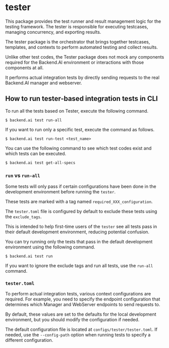 # tester

This package provides the test runner and result management logic for the testing framework. The tester is responsible for executing testcases, managing concurrency, and exporting results.

The tester package is the orchestrator that brings together testcases, templates, and contexts to perform automated testing and collect results.

Unlike other test codes, the Tester package does not mock any components required for the Backend.AI environment or interactions with those components at all.

It performs actual integration tests by directly sending requests to the real Backend.AI manager and webserver.

## How to run tester-based integration tests in CLI

To run all the tests based on Tester, execute the following command.

```console
$ backend.ai test run-all
```

If you want to run only a specific test, execute the command as follows.

```console
$ backend.ai test run-test <test_name>
```

You can use the following command to see which test codes exist and which tests can be executed.

```console
$ backend.ai test get-all-specs
```

### `run` vs `run-all`

Some tests will only pass if certain configurations have been done in the development environment before running the `tester`.

These tests are marked with a tag named `required_XXX_configuration`.

The `tester.toml` file is configured by default to exclude these tests using the `exclude_tags`.

This is intended to help first-time users of the `tester` see all tests pass in their default development environment, reducing potential confusion.

You can try running only the tests that pass in the default development environment using the following command.

```console
$ backend.ai test run
```

If you want to ignore the exclude tags and run all tests, use the `run-all` command.


### `tester.toml`

To perform actual integration tests, various context configurations are required.
For example, you need to specify the endpoint configuration that determines which Manager and WebServer endpoints to send requests to.

By default, these values are set to the defaults for the local development environment, but you should modify the configuration if needed.

The default configuration file is located at `configs/tester/tester.toml`.
If needed, use the `--config-path` option when running tests to specify a different configuration.


